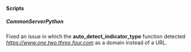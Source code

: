 #### Scripts
##### CommonServerPython
Fixed an issue in which the **auto_detect_indicator_type** function detected *https://www.one.two.three.four.com* as a domain instead of a URL.
